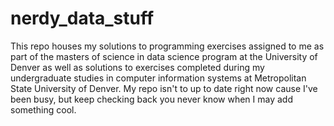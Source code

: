 # nerdy_data_stuff
This repo houses my solutions to programming exercises assigned to me as part of the masters of science in data science program at the University of Denver
as  well as solutions to exercises completed during my undergraduate studies in computer information systems at Metropolitan State University of Denver. My repo isn't to up to date right now cause I've been busy, but keep checking back you never know when I may add something cool.
